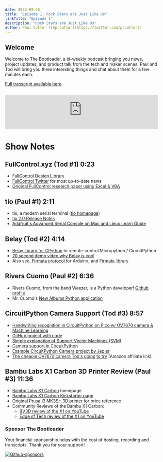 ```yaml
---
date: 2022-09-26
title: "Episode 1: Rock Stars are Just Like Us"
linkTitle: "Episode 1"
description: "Rock Stars are Just Like Us"
author: Paul Cutler ([@prcutler](https://twitter.com/prcutler))
---
```

## Welcome
Welcome to The Bootloader, a bi-weekly podcast bringing you news, project updates, and product talk
from the tech and maker scenes.  Paul and Tod will bring you three interesting things and chat about them for a few minutes each.

[Full transcript available here](https://thebootloader.net/blog/2022/09/26/episode-1-transcript/).

<h2>
<iframe width="100%" height="112" frameborder="0" scrolling="no" style="width: 100%; height: 112px;  overflow: hidden;" src="https://www.circuitpythonshow.com/@thebootloader/episodes/rock-stars-are-just-like-us-ssubf/embed/dark"></iframe>
</h2>


# Show Notes

## FullControl.xyz (Tod #1) 0:23

* [FullControl Design Library](https://fullcontrol.xyz)
* [FullControl Twitter](https://twitter.com/FullControlXYZ) for most up-to-date news
* [Original FullControl research paper using Excel & VBA](http://fullcontrolgcode.com/)

## tio (Paul #1) 2:11
* tio, a modern serial terminal ([tio homepage](https://github.com/tio/tio))
* [tio 2.0 Release Notes](https://github.com/tio/tio/releases/tag/v2.0)
* [Adafruit's Advanced Serial Console on Mac and Linux Learn Guide](https://learn.adafruit.com/welcome-to-circuitpython/advanced-serial-console-on-mac-and-linux)

## Belay (Tod #2) 4:14
* [Belay library for CPython](https://github.com/BrianPugh/belay) to remote-control Micropython / CircuitPython
* [20 second demo video why Belay is cool](https://www.youtube.com/watch?v=wq3cyjSE8ek)
* Also see, [Firmata protocol](https://github.com/firmata/protocol) for Arduino,
   and [Firmata library](https://docs.arduino.cc/hacking/software/FirmataLibrary)

## Rivers Cuomo (Paul #2) 6:36
* Rivers Cuomo, from the band Weezer, is a Python developer! [Github profile](https://github.com/riverscuomo/)
* Mr. Cuomo's [New Albums Python application](https://github.com/riverscuomo/new-albums)

## CircuitPython Camera Support (Tod #3) 8:57
* [Handwriting recognition in CircuitPython on Pico w/ OV7670 camera & Machine Learning](https://ashishware.com/2022/09/03/pipico_digit_classification/)
* [GitHub project with code](https://github.com/code2k13/rpipico_digit_classification)
* [Simple explanation of Support Vector Machines (SVM)](https://www.kdnuggets.com/2016/07/support-vector-machines-simple-explanation.html)
* [Camera support in CircuitPython](https://docs.circuitpython.org/en/latest/shared-bindings/camera/index.html)
* [Example CircuitPython Camera project by Jepler](https://learn.adafruit.com/capturing-camera-images-with-circuitpython)
* [The cheapie OV7670 camera Tod's going to try](https://amzn.to/3BVjnDr) (Amazon affiliate link)

## Bambu Labs X1 Carbon 3D Printer Review (Paul #3) 11:36
* [Bambu Labs X1 Carbon](https://us.store.bambulab.com/products/x1-carbon-3d-printer?variant=40475104641160) homepage
* [Bambu Labs X1 Carbon Kickstarter page](https://www.kickstarter.com/projects/bambulab/bambu-lab-x1-corexy-color-3d-printer-with-lidar-and-ai?ref=checkout_rewards_page)
* [Original Prusa i3 MK3S+ 3D printer](https://www.prusa3d.com/product/original-prusa-i3-mk3s-3d-printer-6/) for price reference
* Community Reviews of the Bambu X1 Carbon:
  * [BV3D review of the X1 on YouTube](https://www.youtube.com/watch?v=iuVwHXg1vVQ)
  * [Edge of Tech review of the X1 on YouTube](https://www.youtube.com/watch?v=yvFznQa9miI)

### Sponsor The Bootloader

Your financial sponsorship helps with the cost of hosting, recording and transcripts.  Thank you for your support!

[![Github-sponsors](https://img.shields.io/badge/sponsor-30363D?style=for-the-badge&logo=GitHub-Sponsors&logoColor=#EA4AAA)](https://github.com/sponsors/prcutler)

